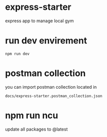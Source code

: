 # express-starter
express app to manage local gym

# run dev envirement
```
npm run dev
```

# postman collection
you can import postman collection located in
```
docs/express-starter.postman_collection.json
```

# npm run ncu
update all packages to @latest 
